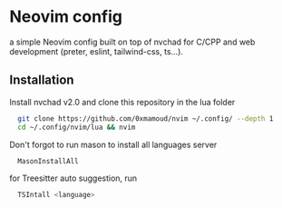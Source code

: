 # Neovim config

a simple Neovim config built on top of nvchad for C/CPP and web development (preter, eslint, tailwind-css, ts...).

## Installation

Install nvchad v2.0 and clone this repository in the lua folder
```bash
  git clone https://github.com/0xmamoud/nvim ~/.config/ --depth 1
  cd ~/.config/nvim/lua && nvim
```

Don't forgot to run mason to install all languages server
```bash
  MasonInstallAll
```

for Treesitter auto suggestion, run 
```bash
  TSIntall <language>
```

